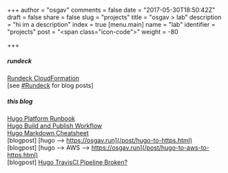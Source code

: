 +++
author = "osgav"
comments = false
date = "2017-05-30T18:50:42Z"
draft = false
share = false
slug = "projects"
title = "osgav > lab"
description = "hi im a description"
index = true
[menu.main]
name = "lab"
identifier = "projects"
post = "<span class=\"icon-code\"></span>"
weight = -80

+++

##### rundeck

[Rundeck CloudFormation](/page/projects/rundeck-cloudformation.html)<br />
[see [#Rundeck](/tags/rundeck.html) for blog posts]


##### this blog

[Hugo Platform Runbook](/page/projects/hugo-platform-runbook.html)<br />
[Hugo Build and Publish Workflow](/page/projects/hugo-build-and-publish-workflow.html)<br />
[Hugo Markdown Cheatsheet](/page/projects/hugo-markdown-cheatsheet.html)<br />
[blogpost] [hugo --> https://osgav.run](/post/hugo-to-https.html)<br />
[blogpost] [hugo --> AWS --> https://osgav.run](/post/hugo-to-aws-to-https.html)<br />
[blogpost] [Hugo TravisCI Pipeline Broken?](/post/hugo-travis-broken.html)<br />
